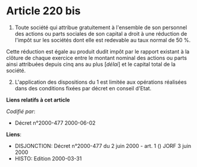 # Article 220 bis

1. Toute société qui attribue gratuitement à l'ensemble de son personnel des actions ou parts sociales de son capital a droit
à une réduction de l'impôt sur les sociétés dont elle est redevable au taux normal de 50 %.

Cette réduction est égale au produit dudit impôt par le rapport existant à la clôture de chaque exercice entre le montant
nominal des actions ou parts ainsi attribuées depuis cinq ans au plus [*délai*] et le capital total de la société.

2. L'application des dispositions du 1 est limitée aux opérations réalisées dans des conditions fixées par décret en conseil
d'Etat.

**Liens relatifs à cet article**

_Codifié par_:

  - Décret n°2000-477 2000-06-02

**Liens**:

  - DISJONCTION: Décret n°2000-477 du 2 juin 2000 - art. 1 () JORF 3 juin 2000
  - HISTO: Edition 2000-03-31
